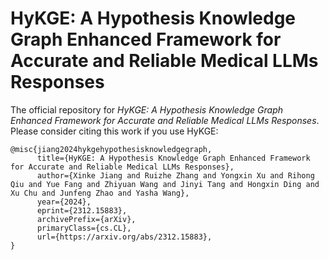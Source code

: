 # HyKGE: A Hypothesis Knowledge Graph Enhanced Framework for Accurate and Reliable Medical LLMs Responses

The official repository for *HyKGE: A Hypothesis Knowledge Graph Enhanced Framework for Accurate and Reliable Medical LLMs Responses*. Please consider citing this work if you use HyKGE:

```
@misc{jiang2024hykgehypothesisknowledgegraph,
      title={HyKGE: A Hypothesis Knowledge Graph Enhanced Framework for Accurate and Reliable Medical LLMs Responses}, 
      author={Xinke Jiang and Ruizhe Zhang and Yongxin Xu and Rihong Qiu and Yue Fang and Zhiyuan Wang and Jinyi Tang and Hongxin Ding and Xu Chu and Junfeng Zhao and Yasha Wang},
      year={2024},
      eprint={2312.15883},
      archivePrefix={arXiv},
      primaryClass={cs.CL},
      url={https://arxiv.org/abs/2312.15883}, 
}
```